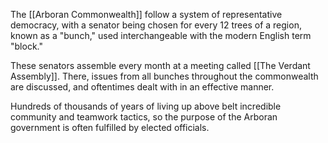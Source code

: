 The [[Arboran Commonwealth]] follow a system of representative democracy, with a senator being chosen for every 12 trees of a region, known as a "bunch," used interchangeable with the modern English term "block."

These senators assemble every month at a meeting called [[The Verdant Assembly]]. There, issues from all bunches throughout the commonwealth are discussed, and oftentimes dealt with in an effective manner.

Hundreds of thousands of years of living up above belt incredible community and teamwork tactics, so the purpose of the Arboran government is often fulfilled by elected officials.